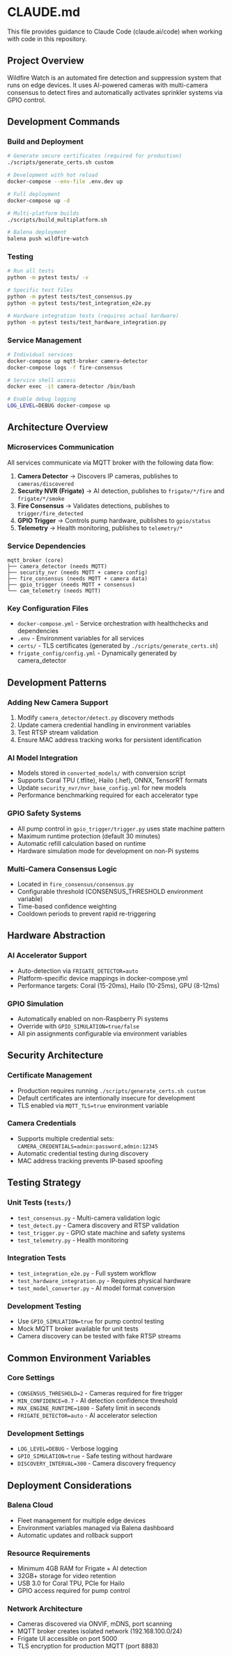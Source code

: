 # CLAUDE.md

This file provides guidance to Claude Code (claude.ai/code) when working with code in this repository.

## Project Overview

Wildfire Watch is an automated fire detection and suppression system that runs on edge devices. It uses AI-powered cameras with multi-camera consensus to detect fires and automatically activates sprinkler systems via GPIO control.

## Development Commands

### Build and Deployment
```bash
# Generate secure certificates (required for production)
./scripts/generate_certs.sh custom

# Development with hot reload
docker-compose --env-file .env.dev up

# Full deployment
docker-compose up -d

# Multi-platform builds
./scripts/build_multiplatform.sh

# Balena deployment
balena push wildfire-watch
```

### Testing
```bash
# Run all tests
python -m pytest tests/ -v

# Specific test files
python -m pytest tests/test_consensus.py
python -m pytest tests/test_integration_e2e.py

# Hardware integration tests (requires actual hardware)
python -m pytest tests/test_hardware_integration.py
```

### Service Management
```bash
# Individual services
docker-compose up mqtt-broker camera-detector
docker-compose logs -f fire-consensus

# Service shell access
docker exec -it camera-detector /bin/bash

# Enable debug logging
LOG_LEVEL=DEBUG docker-compose up
```

## Architecture Overview

### Microservices Communication
All services communicate via MQTT broker with the following data flow:

1. **Camera Detector** → Discovers IP cameras, publishes to `cameras/discovered`
2. **Security NVR (Frigate)** → AI detection, publishes to `frigate/*/fire` and `frigate/*/smoke`
3. **Fire Consensus** → Validates detections, publishes to `trigger/fire_detected`
4. **GPIO Trigger** → Controls pump hardware, publishes to `gpio/status`
5. **Telemetry** → Health monitoring, publishes to `telemetry/*`

### Service Dependencies
```
mqtt_broker (core)
├── camera_detector (needs MQTT)
├── security_nvr (needs MQTT + camera config)
├── fire_consensus (needs MQTT + camera data)
├── gpio_trigger (needs MQTT + consensus)
└── cam_telemetry (needs MQTT)
```

### Key Configuration Files
- `docker-compose.yml` - Service orchestration with healthchecks and dependencies
- `.env` - Environment variables for all services
- `certs/` - TLS certificates (generated by `./scripts/generate_certs.sh`)
- `frigate_config/config.yml` - Dynamically generated by camera_detector

## Development Patterns

### Adding New Camera Support
1. Modify `camera_detector/detect.py` discovery methods
2. Update camera credential handling in environment variables
3. Test RTSP stream validation
4. Ensure MAC address tracking works for persistent identification

### AI Model Integration
- Models stored in `converted_models/` with conversion script
- Supports Coral TPU (.tflite), Hailo (.hef), ONNX, TensorRT formats
- Update `security_nvr/nvr_base_config.yml` for new models
- Performance benchmarking required for each accelerator type

### GPIO Safety Systems
- All pump control in `gpio_trigger/trigger.py` uses state machine pattern
- Maximum runtime protection (default 30 minutes)
- Automatic refill calculation based on runtime
- Hardware simulation mode for development on non-Pi systems

### Multi-Camera Consensus Logic
- Located in `fire_consensus/consensus.py`
- Configurable threshold (CONSENSUS_THRESHOLD environment variable)
- Time-based confidence weighting
- Cooldown periods to prevent rapid re-triggering

## Hardware Abstraction

### AI Accelerator Support
- Auto-detection via `FRIGATE_DETECTOR=auto`
- Platform-specific device mappings in docker-compose.yml
- Performance targets: Coral (15-20ms), Hailo (10-25ms), GPU (8-12ms)

### GPIO Simulation
- Automatically enabled on non-Raspberry Pi systems
- Override with `GPIO_SIMULATION=true/false`
- All pin assignments configurable via environment variables

## Security Architecture

### Certificate Management
- Production requires running `./scripts/generate_certs.sh custom`
- Default certificates are intentionally insecure for development
- TLS enabled via `MQTT_TLS=true` environment variable

### Camera Credentials
- Supports multiple credential sets: `CAMERA_CREDENTIALS=admin:password,admin:12345`
- Automatic credential testing during discovery
- MAC address tracking prevents IP-based spoofing

## Testing Strategy

### Unit Tests (`tests/`)
- `test_consensus.py` - Multi-camera validation logic
- `test_detect.py` - Camera discovery and RTSP validation
- `test_trigger.py` - GPIO state machine and safety systems
- `test_telemetry.py` - Health monitoring

### Integration Tests
- `test_integration_e2e.py` - Full system workflow
- `test_hardware_integration.py` - Requires physical hardware
- `test_model_converter.py` - AI model format conversion

### Development Testing
- Use `GPIO_SIMULATION=true` for pump control testing
- Mock MQTT broker available for unit tests
- Camera discovery can be tested with fake RTSP streams

## Common Environment Variables

### Core Settings
- `CONSENSUS_THRESHOLD=2` - Cameras required for fire trigger
- `MIN_CONFIDENCE=0.7` - AI detection confidence threshold
- `MAX_ENGINE_RUNTIME=1800` - Safety limit in seconds
- `FRIGATE_DETECTOR=auto` - AI accelerator selection

### Development Settings
- `LOG_LEVEL=DEBUG` - Verbose logging
- `GPIO_SIMULATION=true` - Safe testing without hardware
- `DISCOVERY_INTERVAL=300` - Camera discovery frequency

## Deployment Considerations

### Balena Cloud
- Fleet management for multiple edge devices
- Environment variables managed via Balena dashboard
- Automatic updates and rollback support

### Resource Requirements
- Minimum 4GB RAM for Frigate + AI detection
- 32GB+ storage for video retention
- USB 3.0 for Coral TPU, PCIe for Hailo
- GPIO access required for pump control

### Network Architecture
- Cameras discovered via ONVIF, mDNS, port scanning
- MQTT broker creates isolated network (192.168.100.0/24)
- Frigate UI accessible on port 5000
- TLS encryption for production MQTT (port 8883)